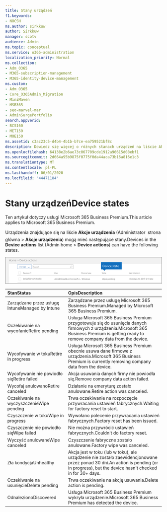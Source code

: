 ```yaml
---
title: Stany urządzeń
f1.keywords:
- NOCSH
ms.author: sirkkuw
author: Sirkkuw
manager: scotv
audience: Admin
ms.topic: conceptual
ms.service: o365-administration
localization_priority: Normal
ms.collection:
- Adm_O365
- M365-subscription-management
- M365-identity-device-management
ms.custom:
- Adm_O365
- Core_O365Admin_Migration
- MiniMaven
- MSB365
- seo-marvel-mar
- AdminSurgePortfolio
search.appverid:
- BCS160
- MET150
- MOE150
ms.assetid: c3ac23c5-d4b4-4b1b-b7ce-ea759521bf8c
description: Dowiedz się więcej o różnych stanach urządzeń na liście Akcje urządzenia w domu administratora w usłudze Microsoft 365 dla firm.
ms.openlocfilehash: 64138e2b6ae73c067709cde1912a96615d08ebf1
ms.sourcegitcommit: 2d664a95b9875f0775f0da44aca73b16a816e1c3
ms.translationtype: MT
ms.contentlocale: pl-PL
ms.lasthandoff: 06/01/2020
ms.locfileid: "44471184"
---
```

# <a name="device-states"></a><span data-ttu-id="fb488-103">Stany urządzeń</span><span class="sxs-lookup"><span data-stu-id="fb488-103">Device states</span></span>

<span data-ttu-id="fb488-104">Ten artykuł dotyczy usługi Microsoft 365 Business Premium.</span><span class="sxs-lookup"><span data-stu-id="fb488-104">This article applies to Microsoft 365 Business Premium.</span></span>

<span data-ttu-id="fb488-105">Urządzenia znajdujące się na liście **Akcje urządzenia** (Administrator  strona główna \> **Akcje urządzenia**) mogą mieć następujące stany.</span><span class="sxs-lookup"><span data-stu-id="fb488-105">Devices in the **Device actions** list (Admin home \> **Device actions**) can have the following states.</span></span>
  
![In the Device actions list, you can see the Devices states.](../media/a621c47e-45d9-4e1a-beb9-c03254d40c1d.png)
  
|<span data-ttu-id="fb488-107">**Stan**</span><span class="sxs-lookup"><span data-stu-id="fb488-107">**Status**</span></span>|<span data-ttu-id="fb488-108">**Opis**</span><span class="sxs-lookup"><span data-stu-id="fb488-108">**Description**</span></span>|
|:-----|:-----|
|<span data-ttu-id="fb488-109">Zarządzane przez usługę Intune</span><span class="sxs-lookup"><span data-stu-id="fb488-109">Managed by Intune</span></span>  <br/> |<span data-ttu-id="fb488-110">Zarządzane przez usługę Microsoft 365 Business Premium.</span><span class="sxs-lookup"><span data-stu-id="fb488-110">Managed by Microsoft 365 Business Premium.</span></span>  <br/> |
|<span data-ttu-id="fb488-111">Oczekiwanie na wycofanie</span><span class="sxs-lookup"><span data-stu-id="fb488-111">Retire pending</span></span>  <br/> |<span data-ttu-id="fb488-112">Usługa Microsoft 365 Business Premium przygotowuje się do usunięcia danych firmowych z urządzenia.</span><span class="sxs-lookup"><span data-stu-id="fb488-112">Microsoft 365 Business Premium is getting ready to remove company data from the device.</span></span>  <br/> |
|<span data-ttu-id="fb488-113">Wycofywanie w toku</span><span class="sxs-lookup"><span data-stu-id="fb488-113">Retire in progress</span></span>  <br/> |<span data-ttu-id="fb488-114">Usługa Microsoft 365 Business Premium obecnie usuwa dane firmowe z urządzenia.</span><span class="sxs-lookup"><span data-stu-id="fb488-114">Microsoft 365 Business Premium is currently removing company data from the device.</span></span>  <br/> |
|<span data-ttu-id="fb488-115">Wycofywanie nie powiodło się</span><span class="sxs-lookup"><span data-stu-id="fb488-115">Retire failed</span></span>  <br/> | <span data-ttu-id="fb488-116">Akcja usuwania danych firmy nie powiodła się.</span><span class="sxs-lookup"><span data-stu-id="fb488-116">Remove company data action failed.</span></span>  <br/> |
|<span data-ttu-id="fb488-117">Wycofaj anulowano</span><span class="sxs-lookup"><span data-stu-id="fb488-117">Retire canceled</span></span>  <br/> |<span data-ttu-id="fb488-118">Działanie na emeryturę zostało anulowane.</span><span class="sxs-lookup"><span data-stu-id="fb488-118">Retire action was canceled.</span></span>  <br/> |
|<span data-ttu-id="fb488-119">Oczekiwanie na wyczyszczenie</span><span class="sxs-lookup"><span data-stu-id="fb488-119">Wipe pending</span></span>  <br/> |<span data-ttu-id="fb488-120">Trwa oczekiwanie na rozpoczęcie przywracania ustawień fabrycznych.</span><span class="sxs-lookup"><span data-stu-id="fb488-120">Waiting for factory reset to start.</span></span>  <br/> |
|<span data-ttu-id="fb488-121">Czyszczenie w toku</span><span class="sxs-lookup"><span data-stu-id="fb488-121">Wipe in progress</span></span>  <br/> |<span data-ttu-id="fb488-122">Wywołano polecenie przywracania ustawień fabrycznych.</span><span class="sxs-lookup"><span data-stu-id="fb488-122">Factory reset has been issued.</span></span>  <br/> |
|<span data-ttu-id="fb488-123">Czyszczenie nie powiodło się</span><span class="sxs-lookup"><span data-stu-id="fb488-123">Wipe failed</span></span>  <br/> |<span data-ttu-id="fb488-124">Nie można przywrócić ustawień fabrycznych.</span><span class="sxs-lookup"><span data-stu-id="fb488-124">Couldn't do factory reset.</span></span>  <br/> |
|<span data-ttu-id="fb488-125">Wyczyść anulowane</span><span class="sxs-lookup"><span data-stu-id="fb488-125">Wipe canceled</span></span>  <br/> |<span data-ttu-id="fb488-126">Czyszczenie fabryczne zostało anulowane.</span><span class="sxs-lookup"><span data-stu-id="fb488-126">Factory wipe was canceled.</span></span>  <br/> |
|<span data-ttu-id="fb488-127">Zła kondycja</span><span class="sxs-lookup"><span data-stu-id="fb488-127">Unhealthy</span></span>  <br/> |<span data-ttu-id="fb488-128">Akcja jest w toku (lub w toku), ale urządzenie nie zostało zaewidencjonowane przez ponad 30 dni.</span><span class="sxs-lookup"><span data-stu-id="fb488-128">An action is pending (or in progress), but the device hasn't checked in for 30+ days.</span></span>  <br/> |
|<span data-ttu-id="fb488-129">Oczekiwanie na usunięcie</span><span class="sxs-lookup"><span data-stu-id="fb488-129">Delete pending</span></span>  <br/> |<span data-ttu-id="fb488-130">Trwa oczekiwanie na akcję usuwania.</span><span class="sxs-lookup"><span data-stu-id="fb488-130">Delete action is pending.</span></span>  <br/> |
|<span data-ttu-id="fb488-131">Odnaleziono</span><span class="sxs-lookup"><span data-stu-id="fb488-131">Discovered</span></span>  <br/> |<span data-ttu-id="fb488-132">Usługa Microsoft 365 Business Premium wykryła urządzenie.</span><span class="sxs-lookup"><span data-stu-id="fb488-132">Microsoft 365 Business Premium has detected the device.</span></span>  <br/> |
   
